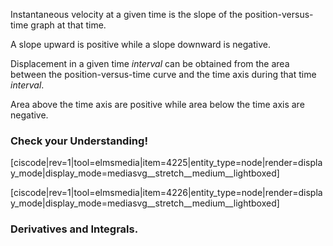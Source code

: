 Instantaneous velocity at a given time is the slope of the position-versus-time graph at that time. 

A slope upward is positive while a slope downward is negative. 

Displacement in a given time _interval_ can be obtained from the area between the position-versus-time curve and the time axis during that time _interval_. 

Area above the time axis are positive while area below the time axis are negative. 

### Check your Understanding!

[ciscode|rev=1|tool=elmsmedia|item=4225|entity_type=node|render=display_mode|display_mode=mediasvg__stretch__medium__lightboxed]

[ciscode|rev=1|tool=elmsmedia|item=4226|entity_type=node|render=display_mode|display_mode=mediasvg__stretch__medium__lightboxed]

### Derivatives and Integrals. 